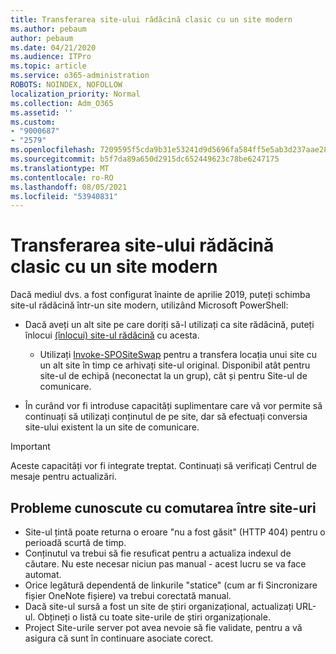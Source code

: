 ```yaml
---
title: Transferarea site-ului rădăcină clasic cu un site modern
ms.author: pebaum
author: pebaum
ms.date: 04/21/2020
ms.audience: ITPro
ms.topic: article
ms.service: o365-administration
ROBOTS: NOINDEX, NOFOLLOW
localization_priority: Normal
ms.collection: Adm_O365
ms.assetid: ''
ms.custom:
- "9000687"
- "2579"
ms.openlocfilehash: 7209595f5cda9b31e53241d9d5696fa584ff5e5ab3d237aae28542bf7aec9398
ms.sourcegitcommit: b5f7da89a650d2915dc652449623c78be6247175
ms.translationtype: MT
ms.contentlocale: ro-RO
ms.lasthandoff: 08/05/2021
ms.locfileid: "53940831"
---
```

# <a name="swap-your-classic-root-site-with-a-modern-site"></a>Transferarea site-ului rădăcină clasic cu un site modern

Dacă mediul dvs. a fost configurat înainte de aprilie 2019, puteți schimba site-ul rădăcină într-un site modern, utilizând Microsoft PowerShell:

- Dacă aveți un alt site pe care doriți să-l utilizați ca site rădăcină, puteți înlocui [(înlocui) site-ul rădăcină](https://docs.microsoft.com/sharepoint/modern-root-site) cu acesta. 
    - Utilizați [Invoke-SPOSiteSwap](https://docs.microsoft.com/powershell/module/sharepoint-online/invoke-spositeswap?view=sharepoint-ps) pentru a transfera locația unui site cu un alt site în timp ce arhivați site-ul original. Disponibil atât pentru site-ul de echipă (neconectat la un grup), cât și pentru Site-ul de comunicare. 

- În curând vor fi introduse capacități suplimentare care vă vor permite să continuați să utilizați conținutul de pe site, dar să efectuați conversia site-ului existent la un site de comunicare. 
>[!Important]
>Aceste capacități vor fi integrate treptat. Continuați să verificați Centrul de mesaje pentru actualizări. 

## <a name="known-issues-with-swapping-sites"></a>Probleme cunoscute cu comutarea între site-uri

- Site-ul țintă poate returna o eroare "nu a fost găsit" (HTTP 404) pentru o perioadă scurtă de timp.
- Conținutul va trebui să fie resuficat pentru a actualiza indexul de căutare. Nu este necesar niciun pas manual - acest lucru se va face automat.
- Orice legătură dependentă de linkurile "statice" (cum ar fi Sincronizare fișier OneNote fișiere) va trebui corectată manual.
- Dacă site-ul sursă a fost un site de știri organizațional, actualizați URL-ul. Obțineți o listă cu toate site-urile de știri organizaționale.
- Project Site-urile server pot avea nevoie să fie validate, pentru a vă asigura că sunt în continuare asociate corect.
